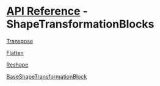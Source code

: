# [API Reference](../API.md) - ShapeTransformationBlocks

[Transpose](ShapeTransformationBlocks/Transpose.md)

[Flatten](ShapeTransformationBlocks/Flatten.md)

[Reshape](ShapeTransformationBlocks/Reshape.md)

[BaseShapeTransformationBlock](ShapeTransformationBlocks/BaseShapeTransformationBlock.md)